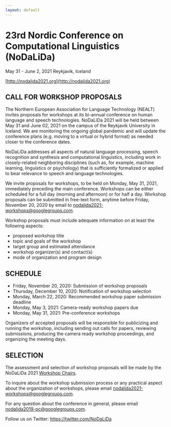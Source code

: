 ```yaml
---
layout: default
---
```


# 23rd Nordic Conference on Computational Linguistics (NoDaLiDa)

May 31 - June 2, 2021
Reykjavik, Iceland

[http://nodalida2021.org](http://nodalida2021.org)

## CALL FOR WORKSHOP PROPOSALS

The Northern European Association for Language Technology (NEALT) invites proposals for workshops at its bi-annual conference on human language and speech technologies. NoDaLiDa 2021 will be held between May 31 and June 02, 2021 on the campus of the Reykjavik University in Iceland. We are monitoring the ongoing global pandemic and will update the conference plans (e.g. moving to a virtual or hybrid format) as needed closer to the conference dates.

NoDaLiDa addresses all aspects of natural language processing, speech recognition and synthesis and computational linguistics, including work in closely-related neighboring disciplines (such as, for example, machine learning, linguistics or psychology) that is sufficiently formalized or applied to bear relevance to speech and language technologies.

We invite proposals for workshops, to be held on Monday, May 31, 2021, immediately preceding the main conference. Workshops can be either scheduled for a full day (morning and afternoon) or for half a day. Workshop proposals can be submitted in free-text form, anytime before Friday, November 20, 2020 by email to nodalida2021-workshops@googlegroups.com.

Workshop proposals must include adequate information on at least the following aspects:

* proposed workshop title
* topic and goals of the workshop
* target group and estimated attendance
* workshop organizer(s) and contact(s)
* mode of organization and program design

## SCHEDULE

* Friday, November 20, 2020: Submission of workshop proposals
* Thursday, December 10, 2020: Notification of workshop selection
* Monday, March 22, 2020: Recommended workshop paper submission deadline
* Monday, May 3, 2021: Camera-ready workshop papers due
* Monday, May 31, 2021: Pre-conference workshops

Organizers of accepted proposals will be responsible for publicizing and running the workshop, including sending out calls for papers, reviewing submissions, producing the camera ready workshop proceedings, and organizing the meeting days.

## SELECTION

The assessment and selection of workshop proposals will be made by the NoDaLiDa 2021 [Workshop Chairs](http://nodalida2021.org/people.html).

To inquire about the workshop submission process or any practical aspect about the organization of workshops, please email nodalida2021-workshops@googlegroups.com.

For any question about the conference in general, please email nodalida2019-pc@googlegroups.com.

Follow us on Twitter: https://twitter.com/NoDaLiDa
